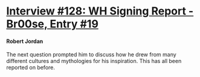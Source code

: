 # [Interview #128: WH Signing Report - Br00se, Entry #19](https://www.theoryland.com/intvmain.php?i=128#19)

#### Robert Jordan

The next question prompted him to discuss how he drew from many different cultures and mythologies for his inspiration. This has all been reported on before.


